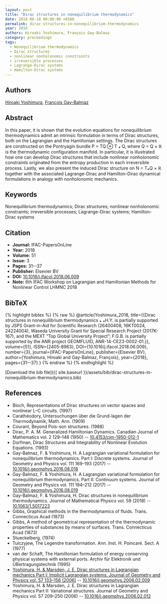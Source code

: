 ```yaml
---
layout: post
title: "Dirac structures in nonequilibrium thermodynamics"
date: 2018-06-18 00:00:00 +0100
permalink: dirac-structures-in-nonequilibrium-thermodynamics
year: 2018
authors: Hiroaki Yoshimura, François Gay-Balmaz
category: proceedings
tags:
  - Nonequilibrium thermodynamics
  - Dirac structures
  - nonlinear nonholonomic constraints
  - irreversible processes
  - Lagrange-Dirac systems
  - Hamilton-Dirac systems
---
```

 
## Authors
[Hiroaki Yoshimura](authors/hiroaki-yoshimura), [François Gay-Balmaz](authors/francois-gay-balmaz)
 
## Abstract
In this paper, it is shown that the evolution equations for nonequilibrium thermodynamics admit an intrinsic formulation in terms of Dirac structures, both on the Lagrangian and the Hamiltonian settings. The Dirac structures are constructed on the Pontryagin bundle P = TQ ⊕ T ⁎ Q, where Q = Q × ℝ is the thermodynamic configuration manifold. In particular, it is illustrated how one can develop Dirac structures that include nonlinear nonholonomic constraints originated from the entropy production in each irreversible process. Lastly, we also present the induced Dirac structure on N = T⁎Q × ℝ together with the associated Lagrange-Dirac and Hamilton-Dirac dynamical formulations in analogy with nonholonomic mechanics.
 
## Keywords
Nonequilibrium thermodynamics; Dirac structures; nonlinear nonholonomic constraints; irreversible processes; Lagrange-Dirac systems; Hamilton-Dirac systems
 
## Citation
- **Journal:** IFAC-PapersOnLine
- **Year:** 2018
- **Volume:** 51
- **Issue:** 3
- **Pages:** 31--37
- **Publisher:** Elsevier BV
- **DOI:** [10.1016/j.ifacol.2018.06.009](https://doi.org/10.1016/j.ifacol.2018.06.009)
- **Note:** 6th IFAC Workshop on Lagrangian and Hamiltonian Methods for Nonlinear Control LHMNC 2018
 
## BibTeX
{% highlight bibtex %}
{% raw %}
@article{Yoshimura_2018,
  title={{Dirac structures in nonequilibrium thermodynamics ⁎ ⁎H.Y. is partially supported by JSPS Grant-in-Aid for Scientific Research (26400408, 16KT0024, 24224004), Waseda University Grant for Special Research Project (2017K-167), and the MEXT “Top Global University Project”; F.G.B. is partially supported by the ANR project GEOMFLUID, ANR-14-CE23-0002-01.}},
  volume={51},
  ISSN={2405-8963},
  DOI={10.1016/j.ifacol.2018.06.009},
  number={3},
  journal={IFAC-PapersOnLine},
  publisher={Elsevier BV},
  author={Yoshimura, Hiroaki and Gay-Balmaz, François},
  year={2018},
  pages={31--37}
}
{% endraw %}
{% endhighlight %}
 
[Download the bib file]({{ site.baseurl }}/assets/bib/dirac-structures-in-nonequilibrium-thermodynamics.bib)
 
## References
- Bloch, Representations of Dirac structures on vector spaces and nonlinear L–C circuits. (1997)
- Carathéodory, Untersuchungen über die Grund-lagen der Thermodynamik, Math. Ann. (1909)
- Courant, Beyond Pois-son structures. (1988)
- Dirac, P. A. M. Generalized Hamiltonian Dynamics. Canadian Journal of Mathematics vol. 2 129–148 (1950) -- [10.4153/cjm-1950-012-1](https://doi.org/10.4153/cjm-1950-012-1)
- Dorfman, Dirac Structures and Integrability of Nonlinear Evolution Equations. (1993)
- Gay-Balmaz, F. & Yoshimura, H. A Lagrangian variational formulation for nonequilibrium thermodynamics. Part I: Discrete systems. Journal of Geometry and Physics vol. 111 169–193 (2017) -- [10.1016/j.geomphys.2016.08.018](https://doi.org/10.1016/j.geomphys.2016.08.018)
- Gay-Balmaz, F. & Yoshimura, H. A Lagrangian variational formulation for nonequilibrium thermodynamics. Part II: Continuum systems. Journal of Geometry and Physics vol. 111 194–212 (2017) -- [10.1016/j.geomphys.2016.08.019](https://doi.org/10.1016/j.geomphys.2016.08.019)
- Gay-Balmaz, F. & Yoshimura, H. Dirac structures in nonequilibrium thermodynamics. Journal of Mathematical Physics vol. 59 (2018) -- [10.1063/1.5017223](https://doi.org/10.1063/1.5017223)
- Gibbs, Graphical methods in the thermodynamics of fluids. Trans. Connecticus Acad (1873)
- Gibbs, A method of geometrical representation of the thermodynamic properties of substances by means of surfaces. Trans. Connecticus Acad (1873)
- Stueckelberg, (1974)
- Tulczyjew, The Legendre transformation. Ann. Inst. H. Poincaré. Sect. A (1977)
- van der Schaft, The Hamiltonian formulation of energy conserving physical systems with external ports. Archiv für Elektronik und ÜBertragungstechnik (1995)
- [Yoshimura, H. & Marsden, J. E. Dirac structures in Lagrangian mechanics Part I: Implicit Lagrangian systems. Journal of Geometry and Physics vol. 57 133–156 (2006)](dirac-structures-in-lagrangian-mechanics-part-i-implicit-lagrangian-systems) -- [10.1016/j.geomphys.2006.02.009](https://doi.org/10.1016/j.geomphys.2006.02.009)
- Yoshimura, H. & Marsden, J. E. Dirac structures in Lagrangian mechanics Part II: Variational structures. Journal of Geometry and Physics vol. 57 209–250 (2006) -- [10.1016/j.geomphys.2006.02.012](https://doi.org/10.1016/j.geomphys.2006.02.012)

